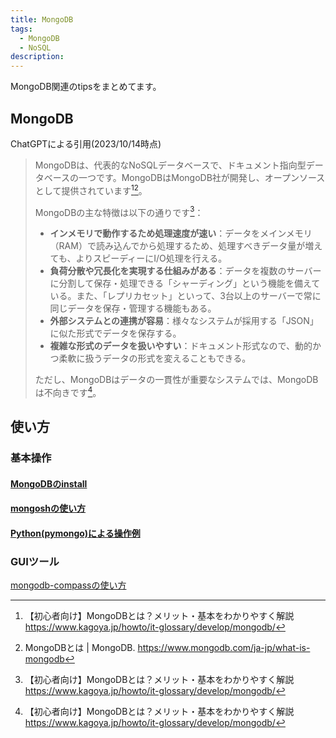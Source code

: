 ```yaml
---
title: MongoDB
tags:
  - MongoDB
  - NoSQL
description:
---
```


MongoDB関連のtipsをまとめてます。

## MongoDB

ChatGPTによる引用(2023/10/14時点)

> MongoDBは、代表的なNoSQLデータベースで、ドキュメント指向型データベースの一つです。MongoDBはMongoDB社が開発し、オープンソースとして提供されています[^1][^2]。
>
> MongoDBの主な特徴は以下の通りです[^1]：
>
> - **インメモリで動作するため処理速度が速い**：データをメインメモリ（RAM）で読み込んでから処理するため、処理すべきデータ量が増えても、よりスピーディーにI/O処理を行える。
> - **負荷分散や冗長化を実現する仕組みがある**：データを複数のサーバーに分割して保存・処理できる「シャーディング」という機能を備えている。また、「レプリカセット」といって、3台以上のサーバーで常に同じデータを保存・管理する機能もある。
> - **外部システムとの連携が容易**：様々なシステムが採用する「JSON」に似た形式でデータを保存する。
> - **複雑な形式のデータを扱いやすい**：ドキュメント形式なので、動的かつ柔軟に扱うデータの形式を変えることもできる。
>
> ただし、MongoDBはデータの一貫性が重要なシステムでは、MongoDBは不向きです[^1]。

[^1]:【初心者向け】MongoDBとは？メリット・基本をわかりやすく解説 <https://www.kagoya.jp/howto/it-glossary/develop/mongodb/>
[^2]: MongoDBとは | MongoDB. <https://www.mongodb.com/ja-jp/what-is-mongodb>

## 使い方

### 基本操作

#### [MongoDBのinstall](./install-mongodb.md)

#### [mongoshの使い方](./mongosh.md)

#### [Python(pymongo)による操作例](./pymongo.md)

### GUIツール

[mongodb-compassの使い方](./mongodb-compass.md)
